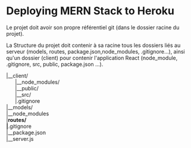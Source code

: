 # Deploying MERN Stack to Heroku

Le projet doit avoir son propre référentiel git (dans le dossier racine du projet).

La Structure du projet doit contenir à sa  racine tous les dossiers liés au serveur (models, routes, package.json,node_modules, .gitignore...), ainsi qu'un dossier (client) pour contenir l'application React (node_module, .gitignore, src, public, package.json ...).

|__client/  
&nbsp;&nbsp;&nbsp;&nbsp;&nbsp;&nbsp;|__node_modules/  
&nbsp;&nbsp;&nbsp;&nbsp;&nbsp;&nbsp;|__public/  
&nbsp;&nbsp;&nbsp;&nbsp;&nbsp;&nbsp;|__src/  
&nbsp;&nbsp;&nbsp;&nbsp;&nbsp;&nbsp;|.gitignore  
|__models/  
|__node_modules  
|__routes/  
|__.gitignore  
|__package.json  
|__server.js  
